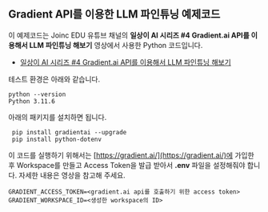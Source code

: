 ## Gradient API를 이용한 LLM 파인튜닝 예제코드 
이 예제코드는 Joinc EDU 유튜브 채널의 **일상이 AI 시리즈 #4 Gradient.ai API를 이용해서 LLM 파인튜닝 해보기** 영상에서 사용한 Python 코드입니다.
 * [일상이 AI 시리즈 #4 Gradient.ai API를 이용해서 LLM 파인튜닝 해보기](https://youtu.be/G_ZCczGe0AI)

테스트 환경은 아래와 같습니다.
```
python --version 
Python 3.11.6
```

아래의 패키지를 설치하면 됩니다.
```shell
 pip install gradientai --upgrade
 pip install python-dotenv
```

이 코드를 실행하기 위해서는 [https://gradient.ai/](https://gradient.ai/)에 가입한 후 Workspace를 만들고 Access Token을 발급 받아서 **.env** 파일을 설정해줘야 합니다. 자세한 내용은 영상을 참고해 주세요.
```
GRADIENT_ACCESS_TOKEN=<gradient.ai api를 호출하기 위한 access token>
GRADIENT_WORKSPACE_ID=<생성한 workspace의 ID>

```
